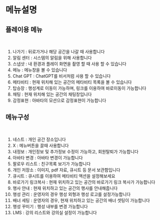 # 메뉴설명

## 플레이용 메뉴

<figure><img src="../.gitbook/assets/메뉴얼용.png" alt=""><figcaption></figcaption></figure>

1. 나가기 : 뒤로가거나 해당 공간을 나갈 때 사용합니다
2. 알림 센터 : 시스템의 알림을 위해 사용합니다
3. 스냅샷 : 내 환경과 플레이 화면을 촬영 할 때 사용 할 수 있습니다
4. 메뉴 : 메뉴창을 볼 수 있습니다
5. Chat GPT : ChatGPT를 비서처럼 사용 할 수 있습니다
6. 메타비티 : 현재 위치해 있는 공간의 메타비티 목록을 볼 수 있습니다
7. 탑승장 : 행성계로 이동이 가능하며, 링크를 이용하여 바로이동이 가능합니다
8. 채팅 : 현재 위치해 있는 공간의 채팅창입니다
9. 감정표현 : 아바타의 모션으로 감정표현이 가능합니다



## 메뉴구성

<div align="left">

<figure><img src="../.gitbook/assets/메뉴얼용2.png" alt=""><figcaption></figcaption></figure>

</div>

1. 네스트 : 개인 공간 장소입니다
2. X : 메뉴버튼을 끌때 사용합니다
3. 내정보 : 개인정보 및 추가정보 수정이 가능하고, 회원탈퇴가 가능합니다
4. 아바타 변경 : 아바타 변경이 가능합니다
5. 팔로우 리스트 : 친구목록 보기가 가능합니다
6. 개인 저장소 : 이미지, pdf 자료, 큐시트 등 문서 보관함입니다
7. 큐시트 : 큐시트를 이용하여 메타비티 액션을 설정해보세요
8. 바로가기 링크복사 : 현재 위치하고 있는 공간의 바로가기 링크 복사가 가능합니다
9. 행사 안내 : 현재 위치하고 있는 공간의 행사를 안내해줍니다
10. 행성 관리 : 운영자의 경우 행성 외형과 행성 로고를 설정가능합니다
11. 배너 세팅 : 운영자의 경우, 현재 위치하고 있는 공간의 배너 셋팅이 가능합니다
12. 행성 꾸미기 : 행성 내부를 변경 가능합니다
13. LMS : 강의 리스트와 강의실 설정이 가능합니다

